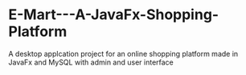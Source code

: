 # E-Mart---A-JavaFx-Shopping-Platform
A desktop applcation project for an online shopping platform made in JavaFx and MySQL with admin and user interface
